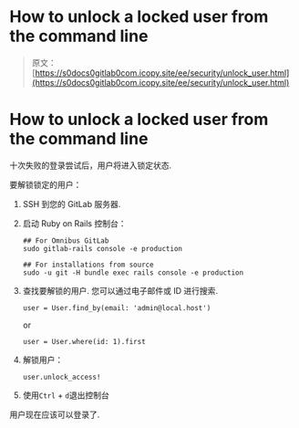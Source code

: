 # How to unlock a locked user from the command line

> 原文：[https://s0docs0gitlab0com.icopy.site/ee/security/unlock_user.html](https://s0docs0gitlab0com.icopy.site/ee/security/unlock_user.html)

# How to unlock a locked user from the command line[](#how-to-unlock-a-locked-user-from-the-command-line "Permalink")

十次失败的登录尝试后，用户将进入锁定状态.

要解锁锁定的用户：

1.  SSH 到您的 GitLab 服务器.
2.  启动 Ruby on Rails 控制台：

    ```
    ## For Omnibus GitLab
    sudo gitlab-rails console -e production

    ## For installations from source
    sudo -u git -H bundle exec rails console -e production 
    ```

3.  查找要解锁的用户. 您可以通过电子邮件或 ID 进行搜索.

    ```
    user = User.find_by(email: 'admin@local.host') 
    ```

    or

    ```
    user = User.where(id: 1).first 
    ```

4.  解锁用户：

    ```
    user.unlock_access! 
    ```

5.  使用`Ctrl` + `d`退出控制台

用户现在应该可以登录了.
